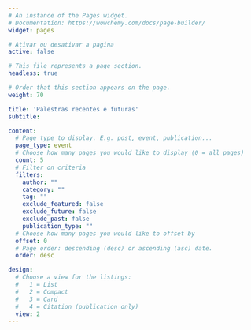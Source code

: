 ```yaml
---
# An instance of the Pages widget.
# Documentation: https://wowchemy.com/docs/page-builder/
widget: pages

# Ativar ou desativar a pagina
active: false

# This file represents a page section.
headless: true

# Order that this section appears on the page.
weight: 70

title: 'Palestras recentes e futuras'
subtitle:

content:
  # Page type to display. E.g. post, event, publication...
  page_type: event
  # Choose how many pages you would like to display (0 = all pages)
  count: 5
  # Filter on criteria
  filters:
    author: ""
    category: ""
    tag: ""
    exclude_featured: false
    exclude_future: false
    exclude_past: false
    publication_type: ""
  # Choose how many pages you would like to offset by
  offset: 0
  # Page order: descending (desc) or ascending (asc) date.
  order: desc

design:
  # Choose a view for the listings:
  #   1 = List
  #   2 = Compact
  #   3 = Card
  #   4 = Citation (publication only)
  view: 2
---
```

